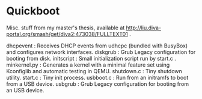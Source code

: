 Quickboot
=========

Misc. stuff from my master's thesis, available at
http://liu.diva-portal.org/smash/get/diva2:473038/FULLTEXT01 .

dhcpevent    : Receives DHCP events from udhcpc (bundled with BusyBox) and
               configures network interfaces.
diskgrub     : Grub Legacy configuration for booting from disk.
initscript   : Small initialization script run by start.c .
minkernel.py : Generates a kernel with a minimal feature set using Kconfiglib
               and automatic testing in QEMU.
shutdown.c   : Tiny shutdown utility.
start.c      : Tiny init process.
usbboot.c    : Run from an initramfs to boot from a USB device.
usbgrub      : Grub Legacy configuration for booting from an USB device.
